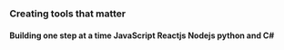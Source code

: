 <h3>Creating tools that matter</h3>

<h4> Building  one step at a time 
JavaScript Reactjs Nodejs python and C# 
